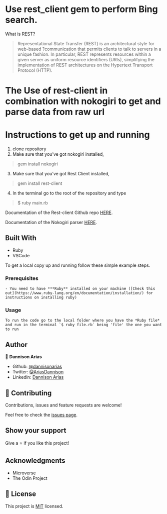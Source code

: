 # Use rest_client gem to perform Bing search.

What is REST? 

>Representational State Transfer (REST) is an architectural style for web-based ?communication that permits clients to talk to servers in a unique fashion. In particular, REST represents resources within a given server as uniform resource identifiers (URIs), simplifying the implementation of REST architectures on the Hypertext Transport Protocol (HTTP).

# The Use of rest-client in combination with nokogiri to get and parse data from raw url

# Instructions to get up and running
1. clone repository
2. Make sure that you’ve got nokogiri installed,
>gem install nokogiri
3. Make sure that you’ve got Rest Client installed,
>gem install rest-client
4. In the terminal go to the root of the repository and type
>$ ruby main.rb


Documentation of the Rest-client Github repo [HERE](https://github.com/rest-client/rest-client).

Documentation of the Nokogiri parser [HERE](https://www.rubydoc.info/github/sparklemotion/nokogiri/Nokogiri/HTML/Document).

## Built With

- Ruby
- VSCode


To get a local copy up and running follow these simple example steps.

### Prerequisites
    - You need to have ***Ruby** installed on your machine ([Check this out](https://www.ruby-lang.org/en/documentation/installation/) for instructions on installing ruby)

### Usage
    To run the code go to the local folder where you have the *Ruby file* and run in the terminal `$ ruby file.rb` being 'file' the one you want to run

## Author

👤 **Dannison Arias**

- Github: [@dannisonarias](https://github.com/dannisonarias)
- Twitter: [@AriasDannison](https://twitter.com/AriasDannison)
- Linkedin: [Dannison Arias](https://www.linkedin.com/in/dannison-arias-777919190/)

## 🤝 Contributing

Contributions, issues and feature requests are welcome!

Feel free to check the [issues page](issues/).

## Show your support

Give a ⭐️ if you like this project!

## Acknowledgments

- Microverse
- The Odin Project

## 📝 License

This project is [MIT](./license.md) licensed.